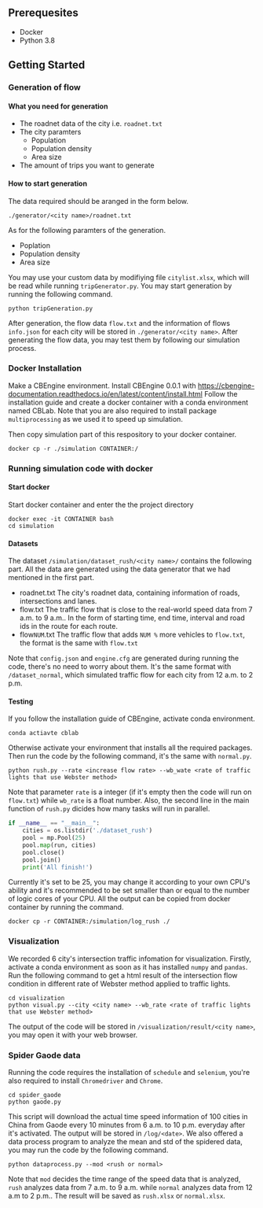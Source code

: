 
## Prerequesites
- Docker
- Python 3.8

## Getting Started

### Generation of flow

#### What you need for generation
- The roadnet data of the city i.e. `roadnet.txt`
- The city paramters
  - Population
  - Population density
  - Area size
- The amount of trips you want to generate

#### How to start generation
The data required should be aranged in the form below.
```
./generator/<city name>/roadnet.txt
```  
As for the following paramters of the generation.
- Poplation
- Population density
- Area size
  
You may use your custom data by modifiying file `citylist.xlsx`, which will be read while running `tripGenerator.py`. You may start generation by running the following command.
```
python tripGeneration.py
```
After generation, the flow data `flow.txt` and the information of flows `info.json` for each city will be stored in `./generator/<city name>`. After generating the flow data, you may test them by following our simulation process.

### Docker Installation
Make a CBEngine environment. Install CBEngine 0.0.1 with https://cbengine-documentation.readthedocs.io/en/latest/content/install.html Follow the installation guide and create a docker container with a conda environment named CBLab. Note that you are also required to install package `multiprocessing` as we used it to speed up simulation.

Then copy simulation part of this respository to your docker container.
```
docker cp -r ./simulation CONTAINER:/
```

### Running simulation code with docker
#### Start docker
Start docker container and enter the the project directory
```
docker exec -it CONTAINER bash
cd simulation
```
#### Datasets
The dataset `/simulation/dataset_rush/<city name>/` contains the following part. All the data are generated using the data generator that we had mentioned in the first part.
- roadnet.txt
The city's roadnet data, containing information of roads, intersections and lanes.
- flow.txt
The traffic flow that is close to the real-world speed data from 7 a.m. to 9 a.m.. In the form of starting time, end time, interval and road ids in the route for each route.
- flow`NUM`.txt
The traffic flow that adds `NUM %` more vehicles to `flow.txt`, the format is the same with `flow.txt`

Note that `config.json` and `engine.cfg` are generated during running the code, there's no need to worry about them.
It's the same format with `/dataset_normal`, which simulated traffic flow for each city from 12 a.m. to 2 p.m.

#### Testing
If you follow the installation guide of CBEngine, activate conda environment.
```
conda actiavte cblab
```
Otherwise activate your environment that installs all the required packages. Then run the code by the following command, it's the same with `normal.py`.
```
python rush.py --rate <increase flow rate> --wb_wate <rate of traffic lights that use Webster method>
```
Note that parameter `rate` is a integer (if it's empty then the code will run on `flow.txt`) while `wb_rate` is a float number. Also, the second line in the main function of `rush.py` dicides how many tasks will run in parallel.
```python
if __name__ == "__main__":
    cities = os.listdir('./dataset_rush')
    pool = mp.Pool(25)
    pool.map(run, cities)
    pool.close()
    pool.join()
    print('All finish!')
```
Currently it's set to be 25, you may change it according to your own CPU's ability and it's recommended to be set smaller than or equal to the number of logic cores of your CPU. All the output can be copied from docker container by running the command.
```
docker cp -r CONTAINER:/simulation/log_rush ./
```

### Visualization
We recorded 6 city's intersection traffic infomation for visualization. Firstly, activate a conda environment as soon as it has installed `numpy` and `pandas`. Run the following command to get a html result of the intersection flow condition in different rate of Webster method applied to traffic lights.
```
cd visualization
python visual.py --city <city name> --wb_rate <rate of traffic lights that use Webster method>
```
The output of the code will be stored in `/visualization/result/<city name>`, you may open it with your web browser.

### Spider Gaode data
Running the code requires the installation of `schedule` and `selenium`, you're also required to install `Chromedriver` and `Chrome`.
```
cd spider_gaode
python gaode.py
```
This script will download the actual time speed information of 100 cities in China from Gaode every 10 minutes from 6 a.m. to 10 p.m. everyday after it's activated. The output will be stored in `/log/<date>`. We also offered a data process program to analyze the mean and std of the spidered data, you may run the code by the following command.
```
python dataprocess.py --mod <rush or normal>
```
Note that `mod` decides the time range of the speed data that is analyzed, `rush` analyzes data from 7 a.m. to 9 a.m. while `normal` analyzes data from 12 a.m to 2 p.m.. The result will be saved as `rush.xlsx` or `normal.xlsx`.